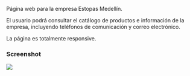 Página web para la empresa Estopas Medellín.

El usuario podrá consultar el catálogo de productos e información de la empresa, incluyendo teléfonos de comunicación y correo electrónico.

La página es totalmente responsive.

### Screenshot

![](./screenshot.jpg)